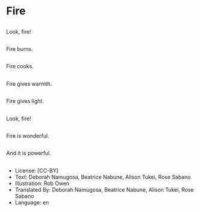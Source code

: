 # Fire

##
Look, fire!

##
Fire burns.

##
Fire cooks.

##
Fire gives warmth.

##
Fire gives light.

##
Look, fire!

##
Fire is wonderful.

##
And it is powerful.

##
* License: [CC-BY]
* Text: Deborah Namugosa, Beatrice Nabune, Alison Tukei, Rose Sabano
* Illustration: Rob Owen
* Translated By: Deborah Namugosa, Beatrice Nabune, Alison Tukei, Rose Sabano
* Language: en
